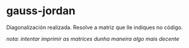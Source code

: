 # gauss-jordan

Diagonalización realizada.
Resolve a matriz que lle indiques no código.

*nota: intentar imprimir as matrices dunha maneira algo mais decente*